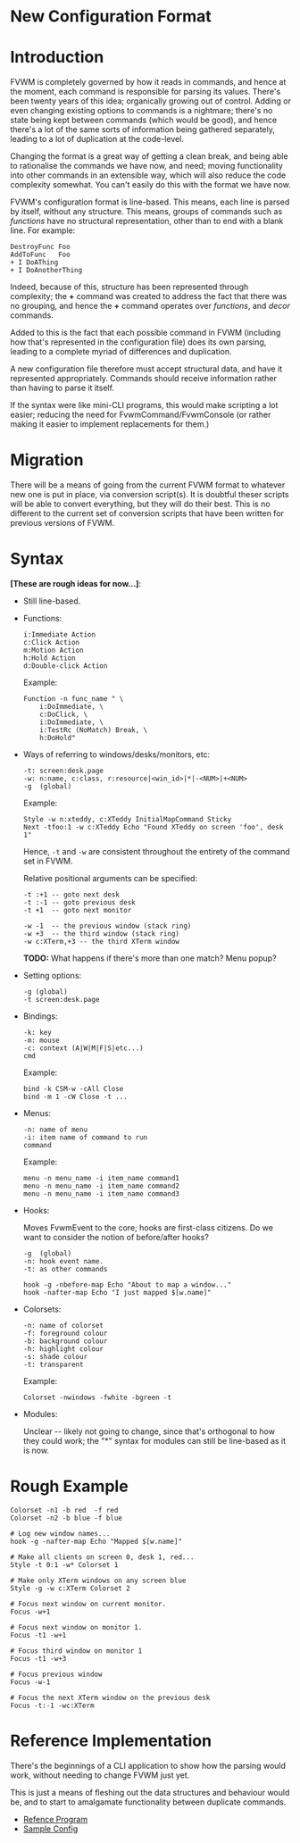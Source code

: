 New Configuration Format
========================

Introduction
============

FVWM is completely governed by how it reads in commands, and hence at the
moment, each command is responsible for parsing its values.  There's been
twenty years of this idea; organically growing out of control.  Adding or even
changing existing options to commands is a nightmare; there's no state being
kept between commands (which would be good), and hence there's a lot of the
same sorts of information being gathered separately, leading to a lot of
duplication at the code-level.

Changing the format is a great way of getting a clean break, and being able to
rationalise the commands we have now, and need; moving functionality into
other commands in an extensible way, which will also reduce the code
complexity somewhat.  You can't easily do this with the format we have now.

FVWM's configuration format is line-based.  This means, each line is parsed by
itself, without any structure.  This means, groups of commands such as
*functions* have no structural representation, other than to end with a blank
line.  For example:

```
DestroyFunc Foo
AddToFunc   Foo
+ I DoAThing
+ I DoAnotherThing

```

Indeed, because of this, structure has been represented through complexity;
the **+** command was created to address the fact that there was no grouping,
and hence the **+** command operates over *functions*, and *decor* commands.

Added to this is the fact that each possible command in FVWM (including how
that's represented in the configuration file) does its own parsing, leading to
a complete myriad of differences and duplication.

A new configuration file therefore must accept structural data, and have it
represented appropriately.  Commands should receive information rather than
having to parse it itself.

If the syntax were like mini-CLI programs, this would make scripting a lot
easier; reducing the need for FvwmCommand/FvwmConsole (or rather making it
easier to implement replacements for them.)

Migration
=========

There will be a means of going from the current FVWM format to whatever new
one is put in place, via conversion script(s).  It is doubtful theser scripts
will be able to convert everything, but they will do their best.  This is no
different to the current set of conversion scripts that have been written for
previous versions of FVWM.

Syntax
======

**[These are rough ideas for now...]**:

* Still line-based.

* Functions:

  ```
  i:Immediate Action
  c:Click Action
  m:Motion Action
  h:Hold Action
  d:Double-click Action
  ```

  Example:


  ```
  Function -n func_name " \
	  i:DoImmediate, \
	  c:DoClick, \
	  i:DoImmediate, \
	  i:TestRc (NoMatch) Break, \
	  h:DoHold"
  ```

* Ways of referring to windows/desks/monitors, etc:

  ```
  -t: screen:desk.page
  -w: n:name, c:class, r:resource|<win_id>|*|-<NUM>|+<NUM>
  -g  (global)
  ```

  Example:

  ```
  Style -w n:xteddy, c:XTeddy InitialMapCommand Sticky
  Next -tfoo:1 -w c:XTeddy Echo "Found XTeddy on screen 'foo', desk 1"
  ```

  Hence, `-t` and `-w` are consistent throughout the entirety of the command
  set in FVWM.

  Relative positional arguments can be specified:

  ```
  -t :+1 -- goto next desk
  -t :-1 -- goto previous desk
  -t +1  -- goto next monitor

  -w -1  -- the previous window (stack ring)
  -w +3  -- the third window (stack ring)
  -w c:XTerm,+3 -- the third XTerm window
  ```

  **TODO:** What happens if there's more than one match?  Menu popup?

* Setting options:

  ```
  -g (global)
  -t screen:desk.page
  ```

* Bindings:

  ```
  -k: key
  -m: mouse
  -c: context (A|W|M|F|S|etc...)
  cmd
  ```

  Example:

  ```
  bind -k CSM-w -cAll Close
  bind -m 1 -cW Close -t ...
  ```

* Menus:
 
  ```
  -n: name of menu
  -i: item name of command to run
  command
  ```

  Example:


  ```
  menu -n menu_name -i item_name command1
  menu -n menu_name -i item_name command2
  menu -n menu_name -i item_name command3
  ```

* Hooks:

  Moves FvwmEvent to the core; hooks are first-class citizens.
  Do we want to consider the notion of before/after hooks?

  ```
  -g  (global)
  -n: hook event name.
  -t: as other commands
  ```

  ```
  hook -g -nbefore-map Echo "About to map a window..."
  hook -nafter-map Echo "I just mapped $[w.name]"
  ```

* Colorsets:

  ```
  -n: name of colorset
  -f: foreground colour
  -b: background colour
  -h: highlight colour
  -s: shade colour
  -t: transparent
  ```

  Example:

  ```
  Colorset -nwindows -fwhite -bgreen -t
  ```

* Modules:

  Unclear -- likely not going to change, since that's orthogonal to how they
  could work; the "*" syntax for modules can still be line-based as it is now.

Rough Example
=============

```
Colorset -n1 -b red  -f red
Colorset -n2 -b blue -f blue

# Log new window names...
hook -g -nafter-map Echo "Mapped $[w.name]"

# Make all clients on screen 0, desk 1, red...
Style -t 0:1 -w* Colorset 1

# Make only XTerm windows on any screen blue
Style -g -w c:XTerm Colorset 2

# Focus next window on current monitor.
Focus -w+1

# Focus next window on monitor 1.
Focus -t1 -w+1

# Focus third window on monitor 1
Focus -t1 -w+3

# Focus previous window
Focus -w-1

# Focus the next XTerm window on the previous desk
Focus -t:-1 -wc:XTerm
```

Reference Implementation
========================

There's the beginnings of a CLI application to show how the parsing would
work, without needing to change FVWM just yet.

This is just a means of fleshing out the data structures and behaviour would
be, and to start to amalgamate functionality between duplicate commands.

* [Refence Program](../config/config.c)
* [Sample Config](../config/config_file)
